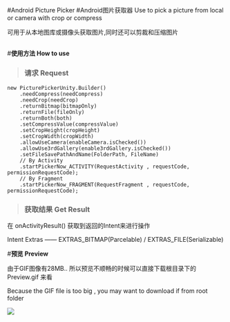 #Android Picture Picker
#Android图片获取器
Use to pick a picture from local or camera with crop or compress

可用于从本地图库或摄像头获取图片,同时还可以剪裁和压缩图片
##

#**使用方法 How to use**
> ### 请求 Request
    new PicturePickerUnity.Builder()
    	.needCompress(needCompress)
		.needCrop(needCrop)
		.returnBitmap(bitmapOnly)
		.returnFile(fileOnly)
		.returnBoth(both)
		.setCompressValue(compressValue)
		.setCropHeight(cropHeight)
		.setCropWidth(cropWidth)
        .allowUseCamera(enableCamera.isChecked())
        .allowUse3rdGallery(enable3rdGallery.isChecked())
        .setFileSavePathAndName(FolderPath, FileName)
    	// By Activity 
    	.startPickerNow_ACTIVITY(RequestActivity , requestCode, permissionRequestCode);
    	// By Fragment
    	.startPickerNow_FRAGMENT(RequestFragment , requestCode, permissionRequestCode);
        
> ### 获取结果 Get Result
在 onActivityResult() 获取到返回的Intent来进行操作

<p></p>
Intent Extras —— EXTRAS_BITMAP(Parcelable) / EXTRAS_FILE(Serializable)

#**预览 Preview**

由于GIF图像有28MB.. 所以预览不顺畅的时候可以直接下载根目录下的 Preview.gif 来看

Because the GIF file is too big , you may want to download if from root folder

![](https://github.com/ocwvar/PicturePicker/blob/master/preview.gif)
